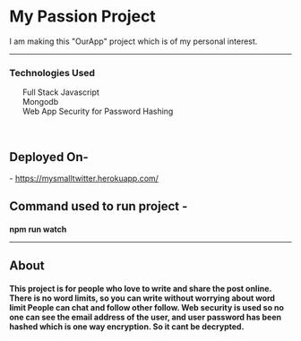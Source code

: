  # My Passion Project 
I am making this "OurApp" project which is of my personal interest.
<hr>
<h3>Technologies Used </h3>
<ul>
Full Stack Javascript
  <br>
Mongodb
  <br>
Web App Security for Password Hashing
  <br>
</ul>
<br>
<h2>Deployed On- </h2> - <a href = "https://mysmalltwitter.herokuapp.com/">https://mysmalltwitter.herokuapp.com/</a>
<h2>Command used to run project - </h2>
<h4>npm run watch
  <hr>
  <h2>About</h2>
  <h4>This project is for people who love to write and share the post  online. There is no word limits, so you can write without worrying 
  about word limit People can chat and follow other follow. Web security is used so no one can see the email address of the user, and user password has been hashed which is one way encryption. So it cant be decrypted.

